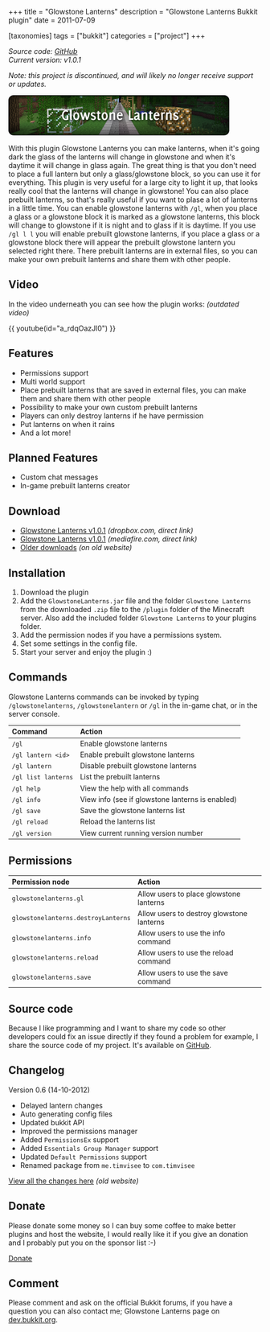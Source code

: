 +++
title = "Glowstone Lanterns"
description = "Glowstone Lanterns Bukkit plugin"
date = 2011-07-09

[taxonomies]
tags = ["bukkit"]
categories = ["project"]
+++

_Source code: [GitHub][github]_  
_Current version: v1.0.1_

_Note: this project is discontinued, and will likely no longer receive support
or updates._

![Glowstone Lanterns header](header.png)

With this plugin Glowstone Lanterns you can make lanterns, when it's going dark
the glass of the lanterns will change in glowstone and when it's daytime it will
change in glass again. The great thing is that you don't need to place a full
lantern but only a glass/glowstone block, so you can use it for everything. This
plugin is very useful for a large city to light it up, that looks really cool
that the lanterns will change in glowstone! You can also place prebuilt
lanterns, so that's really useful if you want to plase a lot of lanterns in a
little time. You can enable glowstone lanterns with `/gl`, when you place a
glass or a glowstone block it is marked as a glowstone lanterns, this block will
change to glowstone if it is night and to glass if it is daytime. If you use
`/gl l l` you will enable prebuilt glowstone lanterns, if you place a glass or a
glowstone block there will appear the prebuilt glowstone lantern you selected
right there. There prebuilt lanterns are in external files, so you can make your
own prebuilt lanterns and share them with other people.

## Video
In the video underneath you can see how the plugin works: _(outdated video)_

{{ youtube(id="a_rdqOazJl0") }}

## Features
- Permissions support
- Multi world support
- Place prebuilt lanterns that are saved in external files, you can make them and share them with other people
- Possibility to make your own custom prebuilt lanterns
- Players can only destroy lanterns if he have permission
- Put lanterns on when it rains
- And a lot more!

## Planned Features
- Custom chat messages
- In-game prebuilt lanterns creator

## Download
- [Glowstone Lanterns v1.0.1][download-dropbox] _(dropbox.com, direct link)_
- [Glowstone Lanterns v1.0.1][download-mediafire] _(mediafire.com, direct link)_
- [Older downloads][download-older] _(on old website)_

## Installation
1. Download the plugin
2. Add the `GlowstoneLanterns.jar` file and the folder `Glowstone Lanterns` from
   the downloaded `.zip` file to the `/plugin` folder of the Minecraft server.
   Also add the included folder `Glowstone Lanterns` to your plugins folder.
3. Add the permission nodes if you have a permissions system.
4. Set some settings in the config file.
5. Start your server and enjoy the plugin :)

## Commands
Glowstone Lanterns commands can be invoked by typing `/glowstonelanterns`,
`/glowstonelantern` or `/gl` in the in-game chat, or in the server console.

| Command             | Action                                          |
| :------------------ | :---------------------------------------------- |
| `/gl`               | Enable glowstone lanterns                       |
| `/gl lantern <id>`  | Enable prebuilt glowstone lanterns              |
| `/gl lantern`       | Disable prebuilt glowstone lanterns             |
| `/gl list lanterns` | List the prebuilt lanterns                      |
| `/gl help`          | View the help with all commands                 |
| `/gl info`          | View info (see if glowstone lanterns is enabled)|
| `/gl save`          | Save the glowstone lanterns list                 |
| `/gl reload`        | Reload the lanterns list                        |
| `/gl version`       | View current running version number             |

## Permissions
| Permission node                   | Action                                    |
| :-------------------------------- | :---------------------------------------- |
| `glowstonelanterns.gl`              | Allow users to place glowstone lanterns   |
| `glowstonelanterns.destroyLanterns` | Allow users to destroy glowstone lanterns |
| `glowstonelanterns.info`            | Allow users to use the info command       |
| `glowstonelanterns.reload`          | Allow users to use the reload command     |
| `glowstonelanterns.save`            | Allow users to use the save command       |

## Source code
Because I like programming and I want to share my code so other developers could
fix an issue directly if they found a problem for example, I share the source
code of my project. It's available on [GitHub][github].

## Changelog
Version 0.6 (14-10-2012)

- Delayed lantern changes
- Auto generating config files
- Updated bukkit API
- Improved the permissions manager
- Added `PermissionsEx` support
- Added `Essentials Group Manager` support
- Updated `Default Permissions` support
- Renamed package from `me.timvisee` to `com.timvisee`

[View all the changes here][changelog] _(old website)_

## Donate
Please donate some money so I can buy some coffee to make better plugins and
host the website, I would really like it if you give an donation and I probably
put you on the sponsor list :-)

[Donate][donate]

## Comment
Please comment and ask on the official Bukkit forums, if you have a question
you can also contact me; Glowstone Lanterns page on
[dev.bukkit.org][dev.bukkit.org].


[github]: https://github.com/timvisee/GlowstoneLanterns
[download-dropbox]: https://old.timvisee.com/download/75
[download-mediafire]: https://old.timvisee.com/download/76
[download-older]: https://old.timvisee.com/projects/bukkit/glowstone-lanterns/downloads
[changelog]: httpss://old.timvisee.com/projects/bukkit/glowstone-lanterns/changelog
[donate]: https://www.paypal.com/cgi-bin/webscr?cmd=_s-xclick&hosted_button_id=QH2EGBRH9T6R2
[dev.bukkit.org]: https://dev.bukkit.org/server-mods/glowstone-lanterns/
